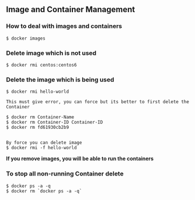## Image and Container Management

### How to deal with images and containers

    $ docker images

### Delete image which is not used
    $ docker rmi centos:centos6

### Delete the image which is being used
    $ docker rmi hello-world

    This must give error, you can force but its better to first delete the Container

    $ docker rm Container-Name
    $ docker rm Container-ID Container-ID
    $ docker rm fd61930cb2b9


    By force you can delete image
    $ docker rmi -f hello-world

**If you remove images, you will be able to run the containers**

### To stop all non-running Container delete
    $ docker ps -a -q
    $ docker rm `docker ps -a -q`
